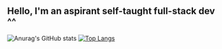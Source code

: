 ## Hello, I'm an aspirant self-taught full-stack dev ^^

![Anurag's GitHub stats](https://github-readme-stats.vercel.app/api?username=mxstoto6&show_icons=true&theme=dark) [![Top Langs](https://github-readme-stats.vercel.app/api/top-langs/?username=mxstoto6&layout=compact&theme=dark)](https://github.com/anuraghazra/github-readme-stats)
